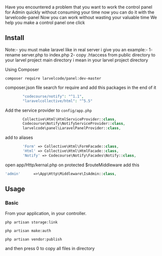 
Have you encountered a problem that you want to work the control panel for Admin quickly without consuming your time  now you can do it with the larvelcode-panel  Now you can work  without wasting your valuable time We help you make a control panel one  click 

## Install

Note:- you must make laravel like in real server i give you an example:-
1- rename server.php to index.php
2- copy .htaccess from public directory to your larvel project main directory i mean in your larvel project directory 

Using Composer

```
composer require larvelcode/panel:dev-master
``` 
composer.json file search for require and add this packages in the end of it 

```php
        "codecourse/notify": "^1.1",
        "laravelcollective/html": "^5.5"
```
Add the service provider to `config/app.php`

```php
        Collective\Html\HtmlServiceProvider::class,
        Codecourse\Notify\NotifyServiceProvider::class,
        larvelcode\panel\LaravelPanelProvider::class,
```
add to aliases
```php
        'Form' => Collective\Html\FormFacade::class,
        'Html' => Collective\Html\HtmlFacade::class,
        'Notify' => Codecourse\Notify\Facades\Notify::class,
```

open app/Http/kernal.php on protected $routeMiddleware add this
```php
'admin'      =>\App\Http\Middleware\IsAdmin::class,
```
## Usage

### Basic

From your application,  in your controller.

```
php artisan storage:link

php artisan make:auth

php artisan vendor:publish

```

and then press 0 to copy all files in directory
